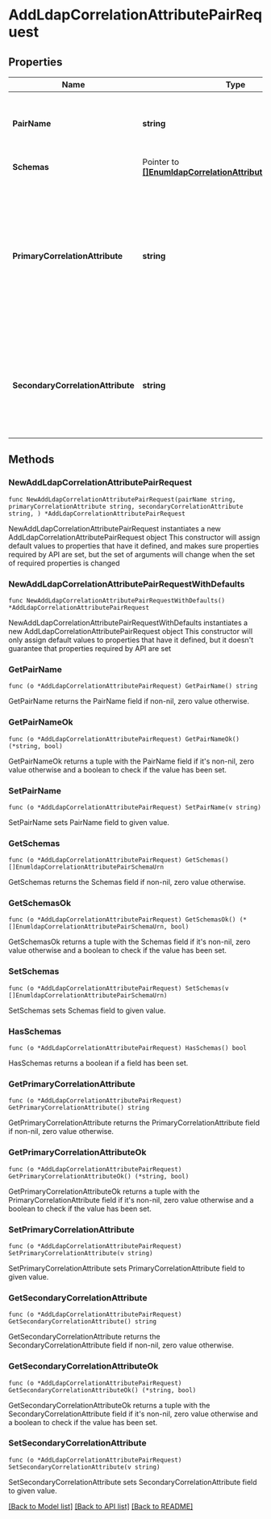 # AddLdapCorrelationAttributePairRequest

## Properties

Name | Type | Description | Notes
------------ | ------------- | ------------- | -------------
**PairName** | **string** | Name of the new LDAP Correlation Attribute Pair | 
**Schemas** | Pointer to [**[]EnumldapCorrelationAttributePairSchemaUrn**](EnumldapCorrelationAttributePairSchemaUrn.md) |  | [optional] 
**PrimaryCorrelationAttribute** | **string** | The LDAP attribute from the base SCIM Resource Type whose value will be used to match objects in the Correlated LDAP Data View. | 
**SecondaryCorrelationAttribute** | **string** | The LDAP attribute from the Correlated LDAP Data View whose value will be matched. | 

## Methods

### NewAddLdapCorrelationAttributePairRequest

`func NewAddLdapCorrelationAttributePairRequest(pairName string, primaryCorrelationAttribute string, secondaryCorrelationAttribute string, ) *AddLdapCorrelationAttributePairRequest`

NewAddLdapCorrelationAttributePairRequest instantiates a new AddLdapCorrelationAttributePairRequest object
This constructor will assign default values to properties that have it defined,
and makes sure properties required by API are set, but the set of arguments
will change when the set of required properties is changed

### NewAddLdapCorrelationAttributePairRequestWithDefaults

`func NewAddLdapCorrelationAttributePairRequestWithDefaults() *AddLdapCorrelationAttributePairRequest`

NewAddLdapCorrelationAttributePairRequestWithDefaults instantiates a new AddLdapCorrelationAttributePairRequest object
This constructor will only assign default values to properties that have it defined,
but it doesn't guarantee that properties required by API are set

### GetPairName

`func (o *AddLdapCorrelationAttributePairRequest) GetPairName() string`

GetPairName returns the PairName field if non-nil, zero value otherwise.

### GetPairNameOk

`func (o *AddLdapCorrelationAttributePairRequest) GetPairNameOk() (*string, bool)`

GetPairNameOk returns a tuple with the PairName field if it's non-nil, zero value otherwise
and a boolean to check if the value has been set.

### SetPairName

`func (o *AddLdapCorrelationAttributePairRequest) SetPairName(v string)`

SetPairName sets PairName field to given value.


### GetSchemas

`func (o *AddLdapCorrelationAttributePairRequest) GetSchemas() []EnumldapCorrelationAttributePairSchemaUrn`

GetSchemas returns the Schemas field if non-nil, zero value otherwise.

### GetSchemasOk

`func (o *AddLdapCorrelationAttributePairRequest) GetSchemasOk() (*[]EnumldapCorrelationAttributePairSchemaUrn, bool)`

GetSchemasOk returns a tuple with the Schemas field if it's non-nil, zero value otherwise
and a boolean to check if the value has been set.

### SetSchemas

`func (o *AddLdapCorrelationAttributePairRequest) SetSchemas(v []EnumldapCorrelationAttributePairSchemaUrn)`

SetSchemas sets Schemas field to given value.

### HasSchemas

`func (o *AddLdapCorrelationAttributePairRequest) HasSchemas() bool`

HasSchemas returns a boolean if a field has been set.

### GetPrimaryCorrelationAttribute

`func (o *AddLdapCorrelationAttributePairRequest) GetPrimaryCorrelationAttribute() string`

GetPrimaryCorrelationAttribute returns the PrimaryCorrelationAttribute field if non-nil, zero value otherwise.

### GetPrimaryCorrelationAttributeOk

`func (o *AddLdapCorrelationAttributePairRequest) GetPrimaryCorrelationAttributeOk() (*string, bool)`

GetPrimaryCorrelationAttributeOk returns a tuple with the PrimaryCorrelationAttribute field if it's non-nil, zero value otherwise
and a boolean to check if the value has been set.

### SetPrimaryCorrelationAttribute

`func (o *AddLdapCorrelationAttributePairRequest) SetPrimaryCorrelationAttribute(v string)`

SetPrimaryCorrelationAttribute sets PrimaryCorrelationAttribute field to given value.


### GetSecondaryCorrelationAttribute

`func (o *AddLdapCorrelationAttributePairRequest) GetSecondaryCorrelationAttribute() string`

GetSecondaryCorrelationAttribute returns the SecondaryCorrelationAttribute field if non-nil, zero value otherwise.

### GetSecondaryCorrelationAttributeOk

`func (o *AddLdapCorrelationAttributePairRequest) GetSecondaryCorrelationAttributeOk() (*string, bool)`

GetSecondaryCorrelationAttributeOk returns a tuple with the SecondaryCorrelationAttribute field if it's non-nil, zero value otherwise
and a boolean to check if the value has been set.

### SetSecondaryCorrelationAttribute

`func (o *AddLdapCorrelationAttributePairRequest) SetSecondaryCorrelationAttribute(v string)`

SetSecondaryCorrelationAttribute sets SecondaryCorrelationAttribute field to given value.



[[Back to Model list]](../README.md#documentation-for-models) [[Back to API list]](../README.md#documentation-for-api-endpoints) [[Back to README]](../README.md)


